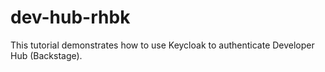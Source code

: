 # dev-hub-rhbk
This tutorial demonstrates how to use Keycloak to authenticate Developer Hub (Backstage).
